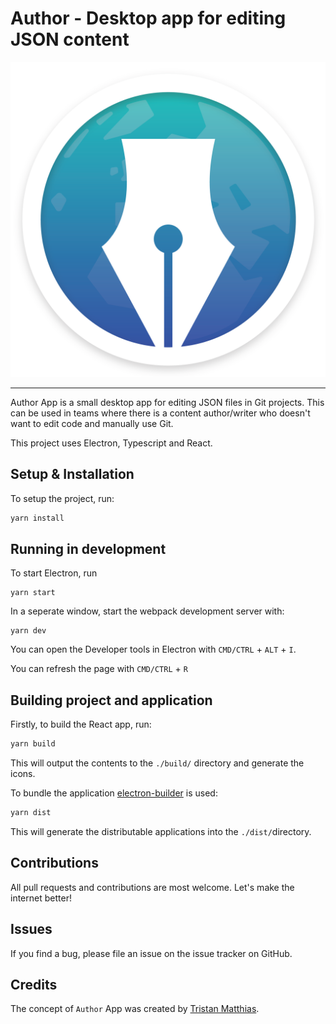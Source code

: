 # Author - Desktop app for editing JSON content

<p align="center">
  <img src="icon/icon-small.png" alt="Author App"/>
</p>

---

Author App is a small desktop app for editing JSON files in Git projects. This can be used in teams where there is a content author/writer who doesn't want to edit code and manually use Git.

This project uses Electron, Typescript and React.


## Setup & Installation
To setup the project, run:
```sh
yarn install
```

## Running in development
To start Electron, run
```
yarn start
```
In a seperate window, start the webpack development server with:
```
yarn dev
```

You can open the Developer tools in Electron with `CMD/CTRL` + `ALT` + `I`.

You can refresh the page with `CMD/CTRL` + `R`


## Building project and application
Firstly, to build the React app, run:
```sh
yarn build
```
This will output the contents to the `./build/` directory and generate the icons.

To bundle the application [electron-builder](https://github.com/electron-userland/electron-builder) is used:

```sh
yarn dist
```

This will generate the distributable applications into the `./dist/`directory.


## Contributions
All pull requests and contributions are most welcome. Let's make the internet better!

## Issues
If you find a bug, please file an issue on the issue tracker on GitHub.

## Credits
The concept of `Author` App was created by [Tristan Matthias](https://github.com/tristanMatthias).
